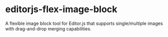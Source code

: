# editorjs-flex-image-block
A flexible image block tool for Editor.js that supports single/multiple images with drag-and-drop merging capabilities.
